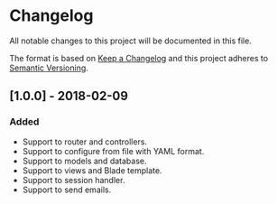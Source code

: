 # Changelog
All notable changes to this project will be documented in this file.

The format is based on [Keep a Changelog](http://keepachangelog.com/en/1.0.0/)
and this project adheres to [Semantic Versioning](http://semver.org/spec/v2.0.0.html).

## [1.0.0] - 2018-02-09
### Added
- Support to router and controllers.
- Support to configure from file with YAML format.
- Support to models and database.
- Support to views and Blade template.
- Support to session handler.
- Support to send emails.